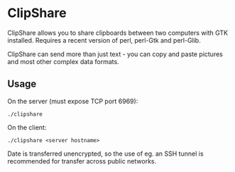 ClipShare
=========

ClipShare allows you to share clipboards between two computers with GTK
installed. Requires a recent version of perl, perl-Gtk and perl-Glib.

ClipShare can send more than just text - you can copy and paste pictures
and most other complex data formats. 

Usage
-----

On the server (must expose TCP port 6969):

    ./clipshare

On the client:

    ./clipshare <server hostname>

Date is transferred unencrypted, so the use of eg. an SSH tunnel is
recommended for transfer across public networks.
